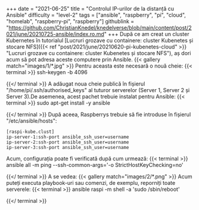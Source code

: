 +++
date = "2021-06-25"
title = "Controlul IP-urilor de la distanță cu Ansible"
difficulty = "level-2"
tags = ["ansible", "raspberry", "pi", "cloud", "homelab", "raspberry-pi", "raspberry"]
githublink = "https://github.com/ChristianKnedel/knedelverse/blob/main/content/post/2021/june/20210725-ansible/index.ro.md"
+++
După ce am creat un cluster Kubernetes în tutorialul [Lucruri grozave cu containere: cluster Kubenetes și stocare NFS]({{< ref "post/2021/june/20210620-pi-kubenetes-cloud" >}} "Lucruri grozave cu containere: cluster Kubenetes și stocare NFS"), aș dori acum să pot adresa aceste computere prin Ansible.
{{< gallery match="images/1/*.jpg" >}}
Pentru aceasta este necesară o nouă cheie:
{{< terminal >}}
ssh-keygen -b 4096

{{</ terminal >}}
A adăugat noua cheie publică în fișierul "/home/pi/.ssh/authorised_keys" al tuturor serverelor (Server 1, Server 2 și Server 3).De asemenea, acest pachet trebuie instalat pentru Ansible:
{{< terminal >}}
sudo apt-get install -y ansible

{{</ terminal >}}
După aceea, Raspberrys trebuie să fie introduse în fișierul "/etc/ansible/hosts":
```
[raspi-kube.clust]
ip-server-1:ssh-port ansible_ssh_user=username 
ip-server-2:ssh-port ansible_ssh_user=username 
ip-server-3:ssh-port ansible_ssh_user=username 

```
Acum, configurația poate fi verificată după cum urmează:
{{< terminal >}}
ansible all -m ping --ssh-common-args='-o StrictHostKeyChecking=no'

{{</ terminal >}}
A se vedea:
{{< gallery match="images/2/*.png" >}}
Acum puteți executa playbook-uri sau comenzi, de exemplu, reporniți toate serverele:
{{< terminal >}}
ansible raspi -m shell -a 'sudo /sbin/reboot'

{{</ terminal >}}
